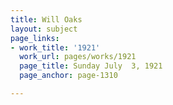 ```yaml
---
title: Will Oaks
layout: subject
page_links:
- work_title: '1921'
  work_url: pages/works/1921
  page_title: Sunday July  3, 1921
  page_anchor: page-1310

---
```

